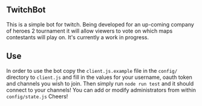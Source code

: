 ## TwitchBot

This is a simple bot for twitch. Being developed for an up-coming company of heroes 2 tournament it will allow viewers to vote on which maps contestants will play on. It's currently a work in progress.

## Use

In order to use the bot copy the `client.js.example` file in the `config/` directory to `client.js` and fill in the values for your username, oauth token and channels you wish to join. Then simply run `node run test` and it should connect to your channels! You can add or modify administrators from within `config/state.js` Cheers!
